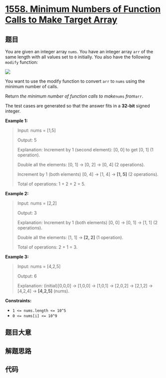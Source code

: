 # [1558. Minimum Numbers of Function Calls to Make Target Array](https://leetcode.com/problems/minimum-numbers-of-function-calls-to-make-target-array/)

## 题目

You are given an integer array `nums`. You have an integer array `arr` of the
same length with all values set to `0` initially. You also have the following
`modify` function:

![](https://assets.leetcode.com/uploads/2020/07/10/sample_2_1887.png)

You want to use the modify function to convert `arr` to `nums` using the
minimum number of calls.

Return _the minimum number of function calls to make_`nums` _from_`arr`.

The test cases are generated so that the answer fits in a **32-bit** signed
integer.

**Example 1:**

> Input: nums = [1,5]
>
> Output: 5
>
> Explanation: Increment by 1 (second element): [0, 0] to get [0, 1] (1 operation).
>
> Double all the elements: [0, 1] -> [0, 2] -> [0, 4] (2 operations).
>
> Increment by 1 (both elements) [0, 4] -> [1, 4] -> **[1, 5]** (2 operations).
>
> Total of operations: 1 + 2 + 2 = 5.

**Example 2:**

> Input: nums = [2,2]
>
> Output: 3
>
> Explanation: Increment by 1 (both elements) [0, 0] -> [0, 1] -> [1, 1] (2 operations).
>
> Double all the elements: [1, 1] -> **[2, 2]** (1 operation).
>
> Total of operations: 2 + 1 = 3.

**Example 3:**

> Input: nums = [4,2,5]
>
> Output: 6
>
> Explanation: (initial)[0,0,0] -> [1,0,0] -> [1,0,1] -> [2,0,2] -> [2,1,2] -> [4,2,4] -> **[4,2,5]** (nums).

**Constraints:**

- `1 <= nums.length <= 10^5`
- `0 <= nums[i] <= 10^9`

## 题目大意

## 解题思路

## 代码

```javascript

```
